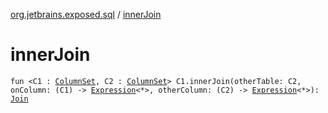 [org.jetbrains.exposed.sql](index.md) / [innerJoin](.)

# innerJoin

`fun <C1 : `[`ColumnSet`](-column-set/index.md)`, C2 : `[`ColumnSet`](-column-set/index.md)`> C1.innerJoin(otherTable: C2, onColumn: (C1) -> `[`Expression`](-expression/index.md)`<*>, otherColumn: (C2) -> `[`Expression`](-expression/index.md)`<*>): `[`Join`](-join/index.md)